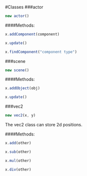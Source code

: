 #Classes
###actor

```javascript
new actor()
```

####Methods:

```javascript
x.addComponent(component)
```

```javascript
x.update()
```

```javascript
x.findComponent("component type")
```

###scene

```javascript
new scene()
```

####Methods:

```javascript
x.addObject(obj)
```

```javascript
x.update()
```

###vec2
```javascript
new vec2(x, y)
```

The vec2 class can store 2d positions.

####Methods:
```javascript
x.add(other)
```

```javascript
x.sub(other)
```

```javascript
x.mul(other)
```

```javascript
x.div(other)
```
